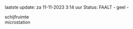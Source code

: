 laatste update: 
za 11-11-2023  3:14   uur 
Status: FAALT - geel - 
<div class="service Y">schijfruimte</div><div class="service Y">microstation</div>